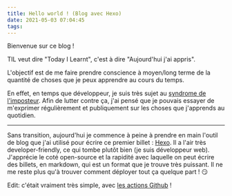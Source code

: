 ```yaml
---
title: Hello world ! (Blog avec Hexo)
date: 2021-05-03 07:04:45
tags:
---
```


Bienvenue sur ce blog !

TIL veut dire "Today I Learnt", c'est à dire "Aujourd'hui j'ai appris".

L'objectif est de me faire prendre conscience à moyen/long terme de la quantité de choses que je peux apprendre
au cours du temps.

En effet, en temps que développeur, je suis très sujet au [syndrome de l'imposteur](https://fr.wikipedia.org/wiki/Syndrome_de_l%27imposteur).
Afin de lutter contre ça, j'ai pensé que je pouvais essayer de m'exprimer régulièrement et publiquement sur les choses que j'apprends
au quotidien.

---

Sans transition, aujourd'hui je commence à peine à prendre en main l'outil de blog que j'ai utilisé pour écrire ce premier billet :
[Hexo](https://hexo.io/). Il a l'air très developer-friendly, ce qui tombe plutôt bien (je suis développeur web).
J'apprécie le coté open-source et la rapidité avec laquelle on peut écrire des billets, en markdown, qui est un format que je trouve très puissant.
Il ne me reste plus qu'à trouver comment déployer tout ça quelque part ! 😏

Edit: c'était vraiment très simple, avec [les actions Github](https://hexo.io/docs/github-pages.html) !
